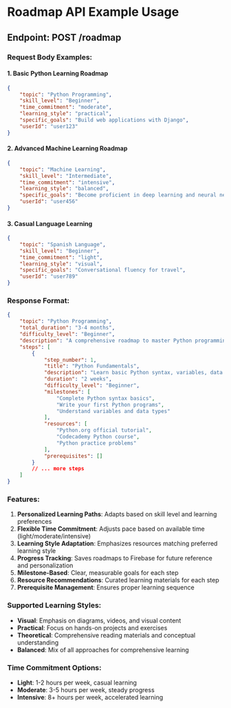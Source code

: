# Roadmap API Example Usage

## Endpoint: POST /roadmap

### Request Body Examples:

#### 1. Basic Python Learning Roadmap
```json
{
    "topic": "Python Programming",
    "skill_level": "Beginner",
    "time_commitment": "moderate",
    "learning_style": "practical",
    "specific_goals": "Build web applications with Django",
    "userId": "user123"
}
```

#### 2. Advanced Machine Learning Roadmap
```json
{
    "topic": "Machine Learning",
    "skill_level": "Intermediate",
    "time_commitment": "intensive",
    "learning_style": "balanced",
    "specific_goals": "Become proficient in deep learning and neural networks",
    "userId": "user456"
}
```

#### 3. Casual Language Learning
```json
{
    "topic": "Spanish Language",
    "skill_level": "Beginner",
    "time_commitment": "light",
    "learning_style": "visual",
    "specific_goals": "Conversational fluency for travel",
    "userId": "user789"
}
```

### Response Format:
```json
{
    "topic": "Python Programming",
    "total_duration": "3-4 months",
    "difficulty_level": "Beginner",
    "description": "A comprehensive roadmap to master Python programming fundamentals and web development",
    "steps": [
        {
            "step_number": 1,
            "title": "Python Fundamentals",
            "description": "Learn basic Python syntax, variables, data types, and control structures",
            "duration": "2 weeks",
            "difficulty_level": "Beginner",
            "milestones": [
                "Complete Python syntax basics",
                "Write your first Python programs",
                "Understand variables and data types"
            ],
            "resources": [
                "Python.org official tutorial",
                "Codecademy Python course",
                "Python practice problems"
            ],
            "prerequisites": []
        }
        // ... more steps
    ]
}
```

### Features:
1. **Personalized Learning Paths**: Adapts based on skill level and learning preferences
2. **Flexible Time Commitment**: Adjusts pace based on available time (light/moderate/intensive)
3. **Learning Style Adaptation**: Emphasizes resources matching preferred learning style
4. **Progress Tracking**: Saves roadmaps to Firebase for future reference and personalization
5. **Milestone-Based**: Clear, measurable goals for each step
6. **Resource Recommendations**: Curated learning materials for each step
7. **Prerequisite Management**: Ensures proper learning sequence

### Supported Learning Styles:
- **Visual**: Emphasis on diagrams, videos, and visual content
- **Practical**: Focus on hands-on projects and exercises
- **Theoretical**: Comprehensive reading materials and conceptual understanding
- **Balanced**: Mix of all approaches for comprehensive learning

### Time Commitment Options:
- **Light**: 1-2 hours per week, casual learning
- **Moderate**: 3-5 hours per week, steady progress
- **Intensive**: 8+ hours per week, accelerated learning
